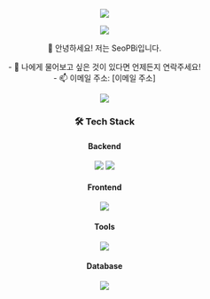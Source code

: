 <p align="center">
<img src="https://capsule-render.vercel.app/api?type=wave&color=auto&height=300&section=header&text=WELCOME%20&fontSize=90" />
</p>

<p align="center">
<a href="https://hits.seeyoufarm.com"><img src="https://hits.seeyoufarm.com/api/count/incr/badge.svg?url=https%3A%2F%2Fgithub.com%2FSeoPBi%2FSeoPBi.git&count_bg=%2379C83D&title_bg=%23555555&icon=&icon_color=%23E7E7E7&title=hits&edge_flat=false"/></a>
</p>

<p align="center">
👋 안녕하세요! 저는 SeoPBi입니다.
</p>

<p align="center">
- 💬 나에게 물어보고 싶은 것이 있다면 언제든지 연락주세요!<br/>
- 📫 이메일 주소: [이메일 주소]
</p>

<p align="center">
<img src ="https://github-readme-stats.vercel.app/api/top-langs/?username=SeoPBi&layout=compact"/>
</p>


<h3 align = "center">🛠 Tech Stack </h3>

<h4 align = "center">Backend </h4>
<p align = "center"> 
<img src = "https://img.shields.io/badge/Java-ED8B00?style=flat-square&&logo=java&&logoColor=white"/> <img src ="https://img.shields.io/badge/SpringBoot-6DB33F?style=flat-square&&logo=spring-boot"/>
 </p>

<h4 align = "center">Frontend </h4>
<p align = "center">
<img src ="https://img.shields.io/badge/React-20232A?style = flat - square && logo = react && logoColor = %2361DAFB "/> 
 </p>

<h4 align = "center">Tools</h4>
<p align = "center">
<img src ="https://img.shields.io/badge/Git-F05032?style = flat - square && logo=gitea" />
 </p>

<h4 align = "center">Database </h4>
 <p align = "center">
<img src ="https://img.shields.io/badge/MySQL-00000F?style = flat - square && logo=mysql && logoColor = white "/>
 </p>
